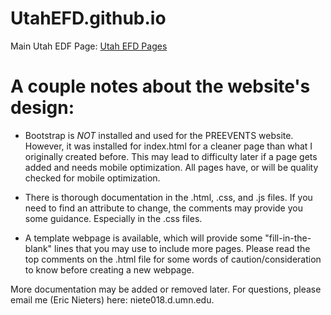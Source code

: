 # UtahEFD.github.io

Main Utah EDF Page: [Utah EFD Pages](https://utahefd.github.io/)

# A couple notes about the website's design:

* Bootstrap is *NOT* installed and used for the PREEVENTS website. However, it was installed for index.html for a cleaner page than what I originally created before. This may lead to difficulty later if a page gets added and needs mobile optimization. All pages have, or will be quality checked for mobile optimization.

* There is thorough documentation in the .html, .css, and .js files. If you need to find an attribute to change, the comments may provide you some guidance. Especially in the .css files. 

* A template webpage is available, which will provide some "fill-in-the-blank" lines that you may use to include more pages. Please read the top comments on the .html file for some words of caution/consideration to know before creating a new webpage.

More documentation may be added or removed later.
For questions, please email me (Eric Nieters) here: niete018.d.umn.edu.
